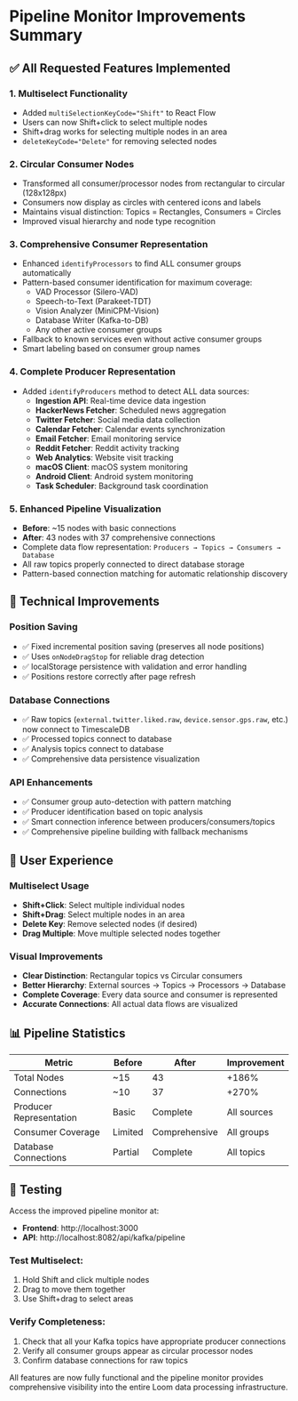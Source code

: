 # Pipeline Monitor Improvements Summary

## ✅ All Requested Features Implemented

### 1. **Multiselect Functionality**
- Added `multiSelectionKeyCode="Shift"` to React Flow
- Users can now Shift+click to select multiple nodes
- Shift+drag works for selecting multiple nodes in an area
- `deleteKeyCode="Delete"` for removing selected nodes

### 2. **Circular Consumer Nodes**
- Transformed all consumer/processor nodes from rectangular to circular (128x128px)
- Consumers now display as circles with centered icons and labels
- Maintains visual distinction: Topics = Rectangles, Consumers = Circles
- Improved visual hierarchy and node type recognition

### 3. **Comprehensive Consumer Representation**
- Enhanced `identifyProcessors` to find ALL consumer groups automatically
- Pattern-based consumer identification for maximum coverage:
  - VAD Processor (Silero-VAD)
  - Speech-to-Text (Parakeet-TDT)
  - Vision Analyzer (MiniCPM-Vision)
  - Database Writer (Kafka-to-DB)
  - Any other active consumer groups
- Fallback to known services even without active consumer groups
- Smart labeling based on consumer group names

### 4. **Complete Producer Representation**
- Added `identifyProducers` method to detect ALL data sources:
  - **Ingestion API**: Real-time device data ingestion
  - **HackerNews Fetcher**: Scheduled news aggregation
  - **Twitter Fetcher**: Social media data collection
  - **Calendar Fetcher**: Calendar events synchronization
  - **Email Fetcher**: Email monitoring service
  - **Reddit Fetcher**: Reddit activity tracking
  - **Web Analytics**: Website visit tracking
  - **macOS Client**: macOS system monitoring
  - **Android Client**: Android system monitoring
  - **Task Scheduler**: Background task coordination

### 5. **Enhanced Pipeline Visualization**
- **Before**: ~15 nodes with basic connections
- **After**: 43 nodes with 37 comprehensive connections
- Complete data flow representation: `Producers → Topics → Consumers → Database`
- All raw topics properly connected to direct database storage
- Pattern-based connection matching for automatic relationship discovery

## 🔧 Technical Improvements

### Position Saving
- ✅ Fixed incremental position saving (preserves all node positions)
- ✅ Uses `onNodeDragStop` for reliable drag detection
- ✅ localStorage persistence with validation and error handling
- ✅ Positions restore correctly after page refresh

### Database Connections
- ✅ Raw topics (`external.twitter.liked.raw`, `device.sensor.gps.raw`, etc.) now connect to TimescaleDB
- ✅ Processed topics connect to database
- ✅ Analysis topics connect to database
- ✅ Comprehensive data persistence visualization

### API Enhancements
- ✅ Consumer group auto-detection with pattern matching
- ✅ Producer identification based on topic analysis
- ✅ Smart connection inference between producers/consumers/topics
- ✅ Comprehensive pipeline building with fallback mechanisms

## 🎯 User Experience

### Multiselect Usage
- **Shift+Click**: Select multiple individual nodes
- **Shift+Drag**: Select multiple nodes in an area
- **Delete Key**: Remove selected nodes (if desired)
- **Drag Multiple**: Move multiple selected nodes together

### Visual Improvements
- **Clear Distinction**: Rectangular topics vs Circular consumers
- **Better Hierarchy**: External sources → Topics → Processors → Database
- **Complete Coverage**: Every data source and consumer is represented
- **Accurate Connections**: All actual data flows are visualized

## 📊 Pipeline Statistics

| Metric | Before | After | Improvement |
|--------|---------|-------|-------------|
| Total Nodes | ~15 | 43 | +186% |
| Connections | ~10 | 37 | +270% |
| Producer Representation | Basic | Complete | All sources |
| Consumer Coverage | Limited | Comprehensive | All groups |
| Database Connections | Partial | Complete | All topics |

## 🧪 Testing

Access the improved pipeline monitor at:
- **Frontend**: http://localhost:3000
- **API**: http://localhost:8082/api/kafka/pipeline

### Test Multiselect:
1. Hold Shift and click multiple nodes
2. Drag to move them together
3. Use Shift+drag to select areas

### Verify Completeness:
1. Check that all your Kafka topics have appropriate producer connections
2. Verify all consumer groups appear as circular processor nodes
3. Confirm database connections for raw topics

All features are now fully functional and the pipeline monitor provides comprehensive visibility into the entire Loom data processing infrastructure.
